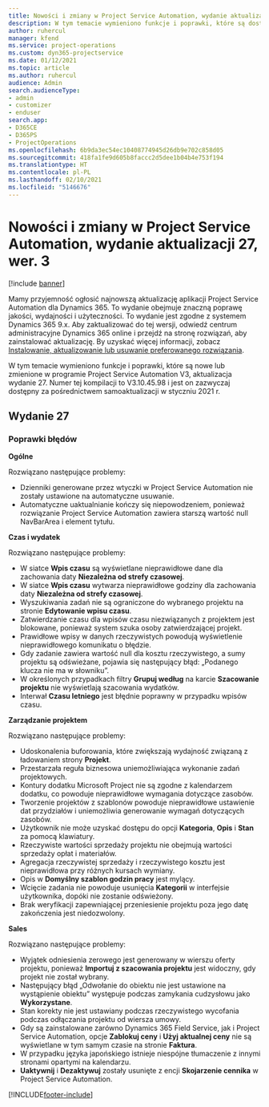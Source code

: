 ```yaml
---
title: Nowości i zmiany w Project Service Automation, wydanie aktualizacji 27, wer. 3
description: W tym temacie wymieniono funkcje i poprawki, które są dostępne w aktualizacji Project Service Automation, wydanie 27, wersja 3.
author: ruhercul
manager: kfend
ms.service: project-operations
ms.custom: dyn365-projectservice
ms.date: 01/12/2021
ms.topic: article
ms.author: ruhercul
audience: Admin
search.audienceType:
- admin
- customizer
- enduser
search.app:
- D365CE
- D365PS
- ProjectOperations
ms.openlocfilehash: 6b9da3ec54ec10408774945d26db9e702c858d05
ms.sourcegitcommit: 418fa1fe9d605b8faccc2d5dee1b04b4e753f194
ms.translationtype: HT
ms.contentlocale: pl-PL
ms.lasthandoff: 02/10/2021
ms.locfileid: "5146676"
---
```

# <a name="whats-new-or-changed-in-project-service-automation-update-release-27-v3"></a>Nowości i zmiany w Project Service Automation, wydanie aktualizacji 27, wer. 3

[!include [banner](../includes/psa-now-project-operations.md)]

Mamy przyjemność ogłosić najnowszą aktualizację aplikacji Project Service Automation dla Dynamics 365. To wydanie obejmuje znaczną poprawę jakości, wydajności i użyteczności. To wydanie jest zgodne z systemem Dynamics 365 9.x. Aby zaktualizować do tej wersji, odwiedź centrum administracyjne Dynamics 365 online i przejdź na stronę rozwiązań, aby zainstalować aktualizację. By uzyskać więcej informacji, zobacz [Instalowanie, aktualizowanie lub usuwanie preferowanego rozwiązania](https://docs.microsoft.com/power-platform/admin/install-remove-preferred-solution).

W tym temacie wymieniono funkcje i poprawki, które są nowe lub zmienione w programie Project Service Automation V3, aktualizacja wydanie 27. Numer tej kompilacji to V3.10.45.98 i jest on zazwyczaj dostępny za pośrednictwem samoaktualizacji w styczniu 2021 r.

## <a name="update-release-27"></a>Wydanie 27

### <a name="bug-fixes"></a>Poprawki błędów

**Ogólne**

Rozwiązano następujące problemy:

- Dzienniki generowane przez wtyczki w Project Service Automation nie zostały ustawione na automatyczne usuwanie.
- Automatyczne uaktualnianie kończy się niepowodzeniem, ponieważ rozwiązanie Project Service Automation zawiera starszą wartość null NavBarArea i element tytułu.

**Czas i wydatek**

Rozwiązano następujące problemy:

- W siatce **Wpis czasu** są wyświetlane nieprawidłowe dane dla zachowania daty **Niezależna od strefy czasowej**.
- W siatce **Wpis czasu** wytwarza nieprawidłowe godziny dla zachowania daty **Niezależna od strefy czasowej**.
- Wyszukiwania zadań nie są ograniczone do wybranego projektu na stronie **Edytowanie wpisu czasu**.
- Zatwierdzanie czasu dla wpisów czasu niezwiązanych z projektem jest blokowane, ponieważ system szuka osoby zatwierdzającej projekt.
- Prawidłowe wpisy w danych rzeczywistych powodują wyświetlenie nieprawidłowego komunikatu o błędzie.
- Gdy zadanie zawiera wartość null dla kosztu rzeczywistego, a sumy projektu są odświeżane, pojawia się następujący błąd: „Podanego klucza nie ma w słowniku”.
- W określonych przypadkach filtry **Grupuj według** na karcie **Szacowanie projektu** nie wyświetlają szacowania wydatków.
- Interwał **Czasu letniego** jest błędnie poprawny w przypadku wpisów czasu.

**Zarządzanie projektem**

Rozwiązano następujące problemy:

- Udoskonalenia buforowania, które zwiększają wydajność związaną z ładowaniem strony **Projekt**.
- Przestarzała reguła biznesowa uniemożliwiająca wykonanie zadań projektowych.
- Kontury dodatku Microsoft Project nie są zgodne z kalendarzem dodatku, co powoduje nieprawidłowe wymagania dotyczące zasobów.
- Tworzenie projektów z szablonów powoduje nieprawidłowe ustawienie dat przydziałów i uniemożliwia generowanie wymagań dotyczących zasobów.
- Użytkownik nie może uzyskać dostępu do opcji **Kategoria**, **Opis** i **Stan** za pomocą klawiatury.
- Rzeczywiste wartości sprzedaży projektu nie obejmują wartości sprzedaży opłat i materiałów.
- Agregacja rzeczywistej sprzedaży i rzeczywistego kosztu jest nieprawidłowa przy różnych kursach wymiany.
- Opis w **Domyślny szablon godzin pracy** jest mylący.
- Wcięcie zadania nie powoduje usunięcia **Kategorii** w interfejsie użytkownika, dopóki nie zostanie odświeżony.
- Brak weryfikacji zapewniającej przeniesienie projektu poza jego datę zakończenia jest niedozwolony.

**Sales**

Rozwiązano następujące problemy:

- Wyjątek odniesienia zerowego jest generowany w wierszu oferty projektu, ponieważ **Importuj z szacowania projektu** jest widoczny, gdy projekt nie został wybrany.
- Następujący błąd „Odwołanie do obiektu nie jest ustawione na wystąpienie obiektu” występuje podczas zamykania cudzysłowu jako **Wykorzystane**.
- Stan korekty nie jest ustawiany podczas rzeczywistego wycofania podczas odłączania projektu od wiersza umowy.
- Gdy są zainstalowane zarówno Dynamics 365 Field Service, jak i Project Service Automation, opcje **Zablokuj ceny** i **Użyj aktualnej ceny** nie są wyświetlane w tym samym czasie na stronie **Faktura**.
- W przypadku języka japońskiego istnieje niespójne tłumaczenie z innymi stronami opartymi na kalendarzu.
- **Uaktywnij** i **Dezaktywuj** zostały usunięte z encji **Skojarzenie cennika** w Project Service Automation.


[!INCLUDE[footer-include](../includes/footer-banner.md)]